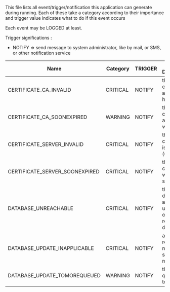 This file lists all event/trigger/notification this application can generate during running. Each of these take a category according to their importance and trigger value indicates what to do if this event occurs

Each event may be LOGGED at least.

Trigger significations :

  * NOTIFY => send message to system administrator, like by mail, or SMS, or other notification service

|            Name                | Category |  TRIGGER  |            Description          |
|--------------------------------|----------|-----------|-----------------|
| CERTIFICATE_CA_INVALID         | CRITICAL | NOTIFY    | the certificate authority has expired            |
| CERTIFICATE_CA_SOONEXPIRED     | WARNING  | NOTIFY    | the certificate authority will expire |
| CERTIFICATE_SERVER_INVALID     | CRITICAL | NOTIFY    | the server certificate is invalid (unusable)
| CERTIFICATE_SERVER_SOONEXPIRED | CRITICAL | NOTIFY    | the server certificate will expire soon
| DATABASE_UNREACHABLE           | CRITICAL | NOTIFY    | the database adapter is unable to open the remote database
| DATABASE_UPDATE_INAPPLICABLE   | CRITICAL | NOTIFY    | an update request must not be satisfy (too more retry)
| DATABASE_UPDATE_TOMOREQUEUED   | WARNING  | NOTIFY    | the update queue is too large
